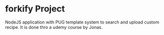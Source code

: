 # forkify Project

NodeJS application with PUG template system to search and upload custom recipe. It is done thro a udemy course by Jonas.
